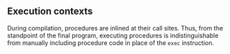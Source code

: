 ## Execution contexts


During compilation, procedures are inlined at their call sites. Thus, from the standpoint of the final program, executing procedures is indistinguishable from manually including procedure code in place of the `exec` instruction.